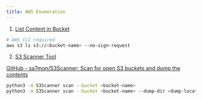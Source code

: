 ```yaml
---
title: AWS Enumeration
---
```


1. <u>List Content in Bucket</u>

````bash
# AWS CLI required
aws s3 ls s3://<bucket-name> --no-sign-request
````

2. <u>S3 Scanner Tool</u>

[GitHub - sa7mon/S3Scanner: Scan for open S3 buckets and dump the contents](https://github.com/sa7mon/S3Scanner)

````bash
python3 -m S3Scanner scan --bucket <bucket-name>
python3 -m S3Scanner scan --bucket <bucket-name> --dump-dir <dump-location>
````